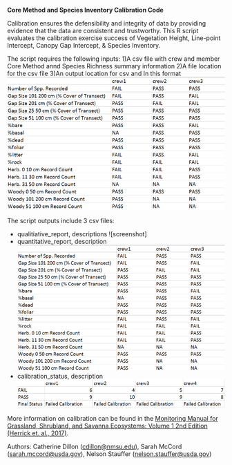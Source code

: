 **Core Method and Species Inventory Calibration Code**

Calibration ensures the defensibility and integrity of data by providing evidence that the data are consistent and trustworthy. This R script evaluates the calibration exercise success of Vegetation Height, Line-point Intercept, Canopy Gap Intercept, & Species Inventory. 

The script requires the following inputs:
1)A csv file with crew and member Core Method annd Species Richness summary information
2)A file location for the csv file
3)An output location for csv and 
 In this format ![image](https://github.com/cedillon/training_calibration_code/blob/master/qualitative_report_example.PNG)
 
The script outputs include 3 csv files:
- qualitiative_report, descriptions
![screenshot]
- quantitative_report, description
![image](https://github.com/cedillon/training_calibration_code/blob/master/qualitative_report_example.PNG)
- calibration_status, description
![image](https://github.com/cedillon/training_calibration_code/blob/master/calibration_status_example.PNG)


More information on calibration can be found in the [Monitoring Manual for Grassland, Shrubland, and Savanna Ecosystems: Volume 1 2nd Edition (Herrick et. al., 2017)](https://www.landscapetoolbox.org/manuals/monitoring-manual/). 

Authors: Catherine Dillon (cdillon@nmsu.edu), Sarah McCord (sarah.mccord@usda.gov), Nelson Stauffer (nelson.stauffer@usda.gov)

